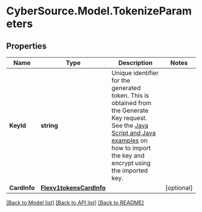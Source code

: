 # CyberSource.Model.TokenizeParameters
## Properties

Name | Type | Description | Notes
------------ | ------------- | ------------- | -------------
**KeyId** | **string** | Unique identifier for the generated token. This is obtained from the Generate Key request. See the [Java Script and Java examples](http://apps.cybersource.com/library/documentation/dev_guides/Secure_Acceptance_Flex/Key/html) on how to import the key and encrypt using the imported key. | 
**CardInfo** | [**Flexv1tokensCardInfo**](Flexv1tokensCardInfo.md) |  | [optional] 

[[Back to Model list]](../README.md#documentation-for-models) [[Back to API list]](../README.md#documentation-for-api-endpoints) [[Back to README]](../README.md)

